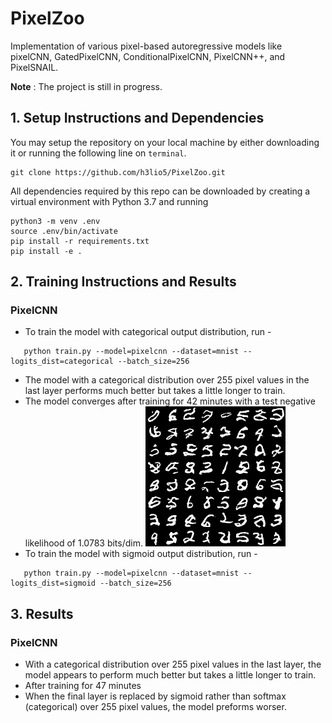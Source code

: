 # PixelZoo
Implementation of various pixel-based autoregressive models like pixelCNN, GatedPixelCNN, ConditionalPixelCNN, PixelCNN++, and PixelSNAIL.

**Note** : The project is still in progress.

## 1. Setup Instructions and Dependencies
You may setup the repository on your local machine by either downloading it or running the following line on `terminal`.
``` Batchfile
git clone https://github.com/h3lio5/PixelZoo.git
```
All dependencies required by this repo can be downloaded by creating a virtual environment with Python 3.7 and running

``` Batchfile
python3 -m venv .env
source .env/bin/activate
pip install -r requirements.txt
pip install -e .
```
## 2. Training Instructions and Results
### PixelCNN
 * To train the model with categorical output distribution, run -
``` Batchfile 
   python train.py --model=pixelcnn --dataset=mnist --logits_dist=categorical --batch_size=256 
```
 * The model with a categorical distribution over 255 pixel values in the last layer performs much better but takes a little longer to train.
 * The model converges after training for 42 minutes with a test negative likelihood of 1.0783 bits/dim.
 ![categorical_image_sample](images/pixelcnn/mnist/0.0001_categorical_sample_15.png)
 * To train the model with sigmoid output distribution, run - 
``` Batchfile 
   python train.py --model=pixelcnn --dataset=mnist --logits_dist=sigmoid --batch_size=256 
```


## 3. Results
### PixelCNN 
 * With a categorical distribution over 255 pixel values in the last layer, the model appears to perform much better but takes a little longer to train.
 * After training for 47 minutes
 * When the final layer is replaced by sigmoid rather than softmax (categorical) over 255 pixel values, the model preforms worser.
 

 
